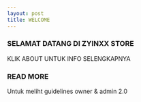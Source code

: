 ```yaml
---
layout: post
title: WELCOME
---
```

### SELAMAT DATANG DI ZYINXX STORE
KLIK ABOUT UNTUK INFO SELENGKAPNYA

### READ MORE
Untuk meliht guidelines owner & admin 2.0
